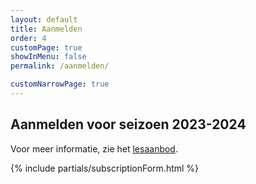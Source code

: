 ```yaml
---
layout: default
title: Aanmelden
order: 4
customPage: true
showInMenu: false
permalink: /aanmelden/

customNarrowPage: true
---
```


## Aanmelden voor seizoen 2023-2024

Voor meer informatie, zie het <a href="{% link _pages/lessons.md %}">lesaanbod</a>.

{% include partials/subscriptionForm.html %}
